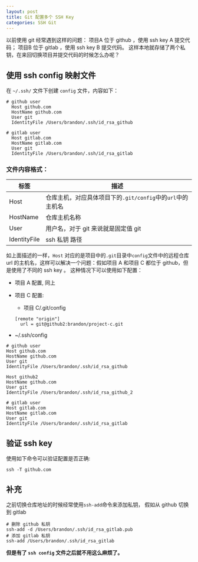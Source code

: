 ```yaml
---
layout: post
title: Git 配置多个 SSH Key
categories: SSH Git
---
```


以前使用 git 经常遇到这样的问题：
项目A 位于 github ，使用 ssh key A 提交代码；
项目B 位于 gitlab ，使用 ssh key B 提交代码。
这样本地就存储了两个私钥，在来回切换项目并提交代码的时候怎么办呢？

## 使用 ssh config 映射文件
在 `~/.ssh/` 文件下创建 `config` 文件，内容如下：
```shell
# github user
  Host github.com
  HostName github.com
  User git
  IdentityFile /Users/brandon/.ssh/id_rsa_github

# gitlab user
  Host gitlab.com
  HostName gitlab.com
  User git
  IdentityFile /Users/brandon/.ssh/id_rsa_gitlab
```
### 文件内容格式：

标签|描述
-|-
Host|仓库主机，对应具体项目下的`.git/config`中的`url`中的主机名
HostName|仓库主机名称
User| 用户名，对于 git 来说就是固定值 git
IdentityFile|ssh 私钥 路径

如上面描述的一样，`Host` 对应的是项目中的`.git`目录中`config`文件中的远程仓库url 的主机名，这样可以解决一个问题：假如项目 A 和项目 C 都位于 github，但是使用了不同的 ssh key 。
这种情况下可以使用如下配置：
- 项目 A 配置, 同上
- 项目 C 配置:
  - 项目 C/.git/config

  ```
  [remote "origin"]
	url = git@github2:brandon/project-c.git
  ```

 - ~/.ssh/config

  ```
  # github user
  Host github.com
  HostName github.com
  User git
  IdentityFile /Users/brandon/.ssh/id_rsa_github

  Host github2
  HostName github.com
  User git
  IdentityFile /Users/brandon/.ssh/id_rsa_github_2

  # gitlab user
  Host gitlab.com
  HostName gitlab.com
  User git
  IdentityFile /Users/brandon/.ssh/id_rsa_gitlab
  ```
## 验证 ssh key
使用如下命令可以验证配置是否正确:

```shell
ssh -T github.com
```

## 补充

之前切换仓库地址的时候经常使用`ssh-add`命令来添加私钥，
假如从 github 切换到 gitlab
```shell
# 删除 github 私钥
ssh-add -d /Users/brandon/.ssh/id_rsa_gitlab.pub
# 添加 gitlab 私钥
ssh-add /Users/brandon/.ssh/id_rsa_gitlab
```
__但是有了 `ssh config` 文件之后就不用这么麻烦了。__
